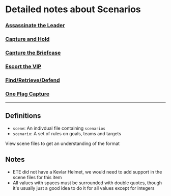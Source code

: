 # Detailed notes about Scenarios
### [Assassinate the Leader](ATL.md)
### [Capture and Hold](CNH.md)
### [Capture the Briefcase](CTB.md)
### [Escort the VIP](ETV.md)
### [Find/Retrieve/Defend](FRD.md)
### [One Flag Capture](OFC.md)
---
## Definitions

* `scene`: An indivdual file containing `scenarios`
* `scenario`: A set of rules on goals, teams and targets

View scene files to get an understanding of the format

## Notes

* ETE did not have a Kevlar Helmet, we would need to add support in the scene files for this item
* All values with spaces must be surrounded with double quotes, though it's usually just a good idea to do it for all values except for integers